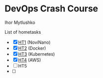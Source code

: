 # DevOps Crash Course
Ihor Mytlushko

List of hometasks 
- [x] <a href="https://github.com/cur1osityay/devops-ssit-ht1/tree/main/HT1%20-%20NoviNano">HT1</a> (NoviNano)
- [x] <a href="https://github.com/cur1osityay/devops-ssit-ht1/tree/main/HT2%20-%20DOCKER">HT2</a> (Docker)
- [x] <a href="https://github.com/cur1osityay/devops-ssit-ht1/tree/main/HT3%20-%20Kubernetes">HT3</a> (Kubernetes)
- [x] <a href="https://github.com/cur1osityay/devops-ssit-ht1/tree/main/HT4%20-%20AWS">HT4</a> (AWS)
- [ ] HT5
- [ ] 

